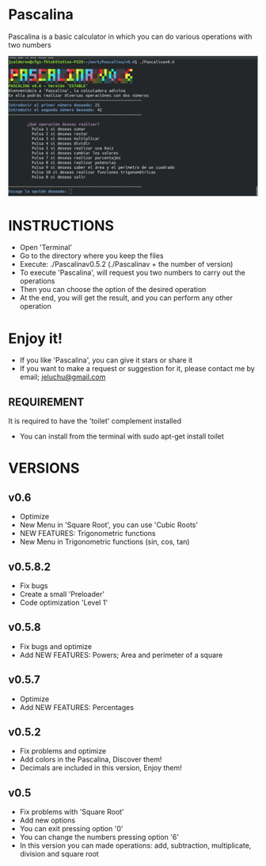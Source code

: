 # Pascalina
Pascalina is a basic calculator in which you can do various operations with two numbers

![Icono GDM](./Fotos/Captura1.png)

# INSTRUCTIONS
- Open 'Terminal'
- Go to the directory where you keep the files
- Execute: ./Pascalinav0.5.2 (./Pascalinav + the number of version)
- To execute 'Pascalina', will request you two numbers to carry out the operations
- Then you can choose the option of the desired operation
- At the end, you will get the result, and you can perform any other operation

# Enjoy it!
- If you like 'Pascalina', you can give it stars or share it
- If you want to make a request or suggestion for it, please contact me by email; jeluchu@gmail.com

## REQUIREMENT
It is required to have the 'toilet' complement installed
- You can install from the terminal with sudo apt-get install toilet

# VERSIONS

## v0.6
- Optimize
- New Menu in 'Square Root', you can use 'Cubic Roots'
- NEW FEATURES: Trigonometric functions
- New Menu in Trigonometric functions (sin, cos, tan)

## v0.5.8.2
- Fix bugs
- Create a small 'Preloader'
- Code optimization 'Level 1'

## v0.5.8
- Fix bugs and optimize
- Add NEW FEATURES: Powers; Area and perimeter of a square

## v0.5.7
- Optimize
- Add NEW FEATURES: Percentages

## v0.5.2
- Fix problems and optimize
- Add colors in the Pascalina, Discover them!
- Decimals are included in this version, Enjoy them!

## v0.5
- Fix problems with 'Square Root'
- Add new options
- You can exit pressing option '0'
- You can change the numbers pressing option '6'
- In this version you can made operations: add, subtraction, multiplicate, division and square root


